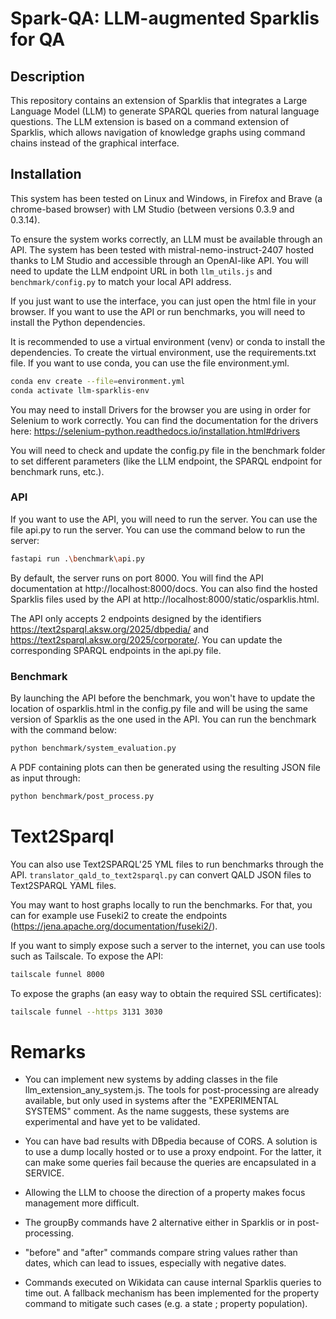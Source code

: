# Spark-QA: LLM-augmented Sparklis for QA 

## Description

This repository contains an extension of Sparklis that integrates a Large Language Model (LLM) to generate SPARQL queries from natural language questions. The LLM extension is based on a command extension of Sparklis, which allows navigation of knowledge graphs using command chains instead of the graphical interface.

## Installation

This system has been tested on Linux and Windows, in Firefox and Brave (a chrome-based browser) with LM Studio (between versions 0.3.9 and 0.3.14).

To ensure the system works correctly, an LLM must be available through an API. The system has been tested with mistral-nemo-instruct-2407 hosted thanks to LM Studio and accessible through an OpenAI-like API. You will need to update the LLM endpoint URL in both `llm_utils.js` and `benchmark/config.py` to match your local API address.

If you just want to use the interface, you can just open the html file in your browser. If you want to use the API or run benchmarks, you will need to install the Python dependencies.

It is recommended to use a virtual environment (venv) or conda to install the dependencies.
To create the virtual environment, use the requirements.txt file.
If you want to use conda, you can use the file environment.yml.
```bash
conda env create --file=environment.yml
conda activate llm-sparklis-env
```

You may need to install Drivers for the browser you are using in order for Selenium to work correctly. You can find the documentation for the drivers here: https://selenium-python.readthedocs.io/installation.html#drivers

You will need to check and update the config.py file in the benchmark folder to set different parameters (like the LLM endpoint, the SPARQL endpoint for benchmark runs, etc.).

### API

If you want to use the API, you will need to run the server. You can use the file api.py to run the server. You can use the command below to run the server:
```bash
fastapi run .\benchmark\api.py  
```
By default, the server runs on port 8000.
You will find the API documentation at http://localhost:8000/docs.
You can also find the hosted Sparklis files used by the API at http://localhost:8000/static/osparklis.html.

The API only accepts 2 endpoints designed by the identifiers https://text2sparql.aksw.org/2025/dbpedia/ and https://text2sparql.aksw.org/2025/corporate/. You can update the corresponding SPARQL endpoints in the api.py file.

### Benchmark

By launching the API before the benchmark, you won't have to update the location of osparklis.html in the config.py file and will be using the same version of Sparklis as the one used in the API.
You can run the benchmark with the command below:
```bash
python benchmark/system_evaluation.py
```

A PDF containing plots can then be generated using the resulting JSON file as input
through:
```bash
python benchmark/post_process.py
```

# Text2Sparql

You can also use Text2SPARQL'25 YML files to run benchmarks through the API.
`translator_qald_to_text2sparql.py` can convert QALD JSON files to Text2SPARQL YAML files.


You may want to host graphs locally to run the benchmarks.
For that, you can for example use Fuseki2 to create the endpoints (https://jena.apache.org/documentation/fuseki2/).


If you want to simply expose such a server to the internet, you can use tools such as Tailscale.
To expose the API:
```bash
tailscale funnel 8000
```
To expose the graphs (an easy way to obtain the required SSL certificates):
```bash
tailscale funnel --https 3131 3030
```

# Remarks

- You can implement new systems by adding classes in the file llm_extension_any_system.js. The tools for post-processing are already available, but only used in systems after the "EXPERIMENTAL SYSTEMS" comment. As the name suggests, these systems are experimental and have yet to be validated.

- You can have bad results with DBpedia because of CORS.
A solution is to use a dump locally hosted or to use a proxy endpoint.
For the latter, it can make some queries fail because the queries are encapsulated in a SERVICE.

- Allowing the LLM to choose the direction of a property makes focus management more difficult.

- The groupBy commands have 2 alternative either in Sparklis or in post-processing.
- "before" and "after" commands compare string values rather than dates, which can lead to issues, especially with negative dates.

- Commands executed on Wikidata can cause internal Sparklis queries to time out. A fallback mechanism has been implemented for the property command to mitigate such cases (e.g. a state ; property population).